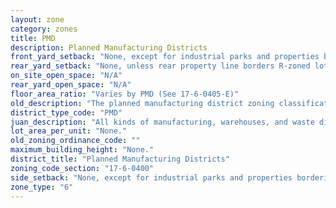 ```yaml
---
layout: zone
category: zones
title: PMD
description: Planned Manufacturing Districts
front_yard_setback: "None, except for industrial parks and properties bordering R-zoned lots (see 17-5-0405-A for details)."
rear_yard_setback: "None, unless rear property line borders R-zoned lot&#39;s side or rear property line. Then the minimum setback is 30 ft."
on_site_open_space: "N/A"
rear_yard_open_space: "N/A"
floor_area_ratio: "Varies by PMD (See 17-6-0405-E)"
old_description: "The planned manufacturing district zoning classification is intended to foster the city&#39;s industrial base."
district_type_code: "PMD"
juan_description: "All kinds of manufacturing, warehouses, and waste disposal. Special service district - not technically a manufacturing district - intended to protect the city&#39;s industrial base."
lot_area_per_unit: "None."
old_zoning_ordinance_code: ""
maximum_building_height: "None."
district_title: "Planned Manufacturing Districts"
zoning_code_section: "17-6-0400"
side_setback: "None, except for industrial parks and properties bordering R-zoned lots (see 17-5-0405-A for details)."
zone_type: "6"
---
```

